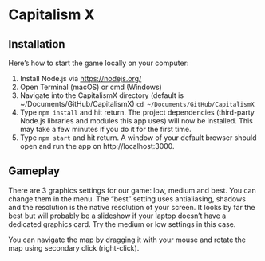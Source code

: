 # Capitalism X
## Installation
Here’s how to start the game locally on your computer:
1. Install Node.js via https://nodejs.org/
2. Open Terminal (macOS) or cmd (Windows)
3. Navigate into the CapitalismX directory (default is ~/Documents/GitHub/CapitalismX)
```cd ~/Documents/GitHub/CapitalismX```
4. Type ```npm install``` and hit return. The project dependencies (third-party Node.js libraries and modules this app uses) will now be installed. This may take a few minutes if you do it for the first time.
5.  Type ```npm start``` and hit return. A window of your default browser should open and run the app on http://localhost:3000.

## Gameplay
There are 3 graphics settings for our game: low, medium and best. You can change them in the menu. The “best” setting uses antialiasing, shadows and the resolution is the native resolution of your screen. It looks by far the best but will probably be a slideshow if your laptop doesn’t have a dedicated graphics card. Try the medium or low settings in this case.

You can navigate the map by dragging it with your mouse and rotate the map using secondary click (right-click).
